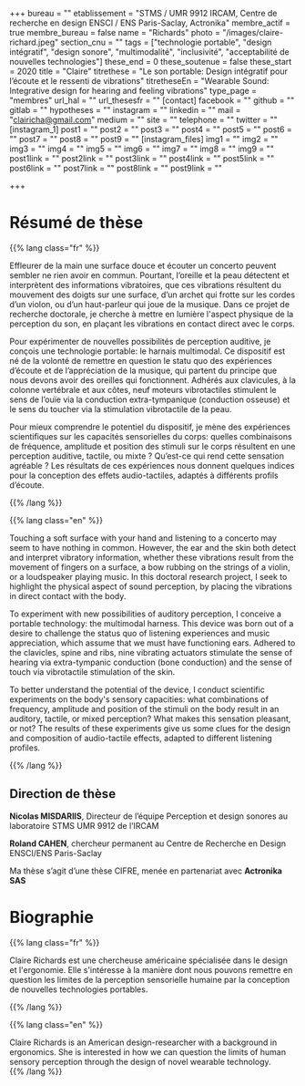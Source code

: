 +++
bureau = ""
etablissement = "STMS / UMR 9912 IRCAM, Centre de recherche en design ENSCI / ENS Paris-Saclay, Actronika"
membre_actif = true
membre_bureau = false
name = "Richards"
photo = "/images/claire-richard.jpeg"
section_cnu = ""
tags = ["technologie portable", "design intégratif", "design sonore", "multimodalité", "inclusivité", "acceptabilité de nouvelles technologies"]
these_end = 0
these_soutenue = false
these_start = 2020
title = "Claire"
titrethese = "Le son portable: Design intégratif pour l’écoute et le ressenti de vibrations"
titretheseEn = "Wearable Sound: Integrative design for hearing and feeling vibrations"
type_page = "membres"
url_hal = ""
url_thesesfr = ""
[contact]
facebook = ""
github = ""
gitlab = ""
hypotheses = ""
instagram = ""
linkedin = ""
mail = "clairicha@gmail.com"
medium = ""
site = ""
telephone = ""
twitter = ""
[instagram_1]
post1 = ""
post2 = ""
post3 = ""
post4 = ""
post5 = ""
post6 = ""
post7 = ""
post8 = ""
post9 = ""
[instagram_files]
img1 = ""
img2 = ""
img3 = ""
img4 = ""
img5 = ""
img6 = ""
img7 = ""
img8 = ""
img9 = ""
post1link = ""
post2link = ""
post3link = ""
post4link = ""
post5link = ""
post6link = ""
post7link = ""
post8link = ""
post9link = ""

+++
<!-- Supprimer les parties non remplies (supprimer les blocks de lang s'il n'y a pas deux langues). Tu es libre d'ajouter ce que tu veux à cette partie -->

# Résumé de thèse

{{% lang class="fr" %}}

Effleurer de la main une surface douce et écouter un concerto peuvent sembler ne rien avoir en commun. Pourtant, l’oreille et la peau détectent et interprètent des informations vibratoires, que ces vibrations résultent du mouvement des doigts sur une surface, d’un archet qui frotte sur les cordes d’un violon, ou d’un haut-parleur qui joue de la musique. Dans ce projet de recherche doctorale, je cherche à mettre en lumière l'aspect physique de la perception du son, en plaçant les vibrations en contact direct avec le corps.

Pour expérimenter de nouvelles possibilités de perception auditive, je conçois une technologie portable: le harnais multimodal. Ce dispositif est né de la volonté de remettre en question le statu quo des expériences d’écoute et de l’appréciation de la musique, qui partent du principe que nous devons avoir des oreilles qui fonctionnent. Adhérés aux clavicules, à la colonne vertébrale et aux côtes, neuf moteurs vibrotactiles stimulent le sens de l’ouïe via la conduction extra-tympanique (conduction osseuse) et le sens du toucher via la stimulation vibrotactile de la peau.

Pour mieux comprendre le potentiel du dispositif, je mène des expériences scientifiques sur les capacités sensorielles du corps: quelles combinaisons de fréquence, amplitude et position des stimuli sur le corps résultent en une perception auditive, tactile, ou mixte ? Qu’est-ce qui rend cette sensation agréable ? Les résultats de ces expériences nous donnent quelques indices pour la conception des effets audio-tactiles, adaptés à différents profils d’écoute.

{{% /lang %}}

{{% lang class="en" %}}

Touching a soft surface with your hand and listening to a concerto may seem to have nothing in common. However, the ear and the skin both detect and interpret vibratory information, whether these vibrations result from the movement of fingers on a surface, a bow rubbing on the strings of a violin, or a loudspeaker playing music. In this doctoral research project, I seek to highlight the physical aspect of sound perception, by placing the vibrations in direct contact with the body.

To experiment with new possibilities of auditory perception, I conceive a portable technology: the multimodal harness. This device was born out of a desire to challenge the status quo of listening experiences and music appreciation, which assume that we must have functioning ears. Adhered to the clavicles, spine and ribs, nine vibrating actuators stimulate the sense of hearing via extra-tympanic conduction (bone conduction) and the sense of touch via vibrotactile stimulation of the skin.

To better understand the potential of the device, I conduct scientific experiments on the body's sensory capacities: what combinations of frequency, amplitude and position of the stimuli on the body result in an auditory, tactile, or mixed perception? What makes this sensation pleasant, or not? The results of these experiments give us some clues for the design and composition of audio-tactile effects, adapted to different listening profiles.

{{% /lang %}}

## Direction de thèse

**Nicolas MISDARIIS**, Directeur de l’équipe Perception et design sonores au laboratoire STMS UMR 9912 de l’IRCAM

**Roland CAHEN**, chercheur permanent au Centre de Recherche en Design ENSCI/ENS Paris-Saclay

Ma thèse s’agit d’une thèse CIFRE, menée en partenariat avec **Actronika SAS**

# Biographie

{{% lang class="fr" %}}

Claire Richards est une chercheuse américaine spécialisée dans le design et l'ergonomie. Elle s'intéresse à la manière dont nous pouvons remettre en question les limites de la perception sensorielle humaine par la conception de nouvelles technologies portables.

{{% /lang %}}

{{% lang class="en" %}}

Claire Richards is an American design-researcher with a background in ergonomics. She is interested in how we can question the limits of human sensory perception through the design of novel wearable technology.  
{{% /lang %}}